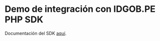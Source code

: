 # Demo de integración con IDGOB.PE PHP SDK

Documentación del SDK [aquí](https://github.com/gobpe-sdks/idgobpe_sdk_php).